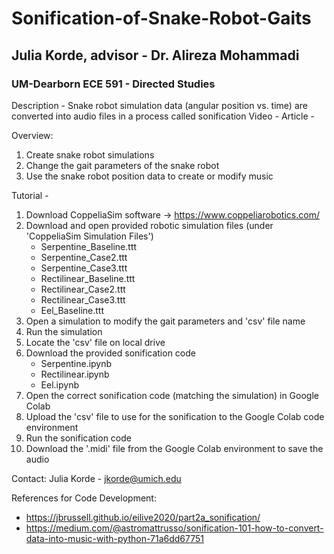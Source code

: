 # Sonification-of-Snake-Robot-Gaits
## Julia Korde, advisor - Dr. Alireza Mohammadi
### UM-Dearborn ECE 591 - Directed Studies

Description - Snake robot simulation data (angular position vs. time) are converted into audio files in a process called sonification
Video - 
Article - 

Overview:
1. Create snake robot simulations
2. Change the gait parameters of the snake robot
3. Use the snake robot position data to create or modify music
  
Tutorial - 
1. Download CoppeliaSim software -> https://www.coppeliarobotics.com/
2. Download and open provided robotic simulation files (under 'CoppeliaSim Simulation Files')
   - Serpentine_Baseline.ttt
   - Serpentine_Case2.ttt
   - Serpentine_Case3.ttt
   - Rectilinear_Baseline.ttt
   - Rectilinear_Case2.ttt
   - Rectilinear_Case3.ttt
   - Eel_Baseline.ttt
3. Open a simulation to modify the gait parameters and 'csv' file name
4. Run the simulation
5. Locate the 'csv' file on local drive
6. Download the provided sonification code 
   - Serpentine.ipynb
   - Rectilinear.ipynb
   - Eel.ipynb
7. Open the correct sonification code (matching the simulation) in Google Colab
8.  Upload the 'csv' file to use for the sonification to the Google Colab code environment
9. Run the sonification code
10. Download the '.midi' file from the Google Colab environment to save the audio

Contact:
Julia Korde - jkorde@umich.edu

References for Code Development:
- https://jbrussell.github.io/eilive2020/part2a_sonification/
- https://medium.com/@astromattrusso/sonification-101-how-to-convert-data-into-music-with-python-71a6dd67751
